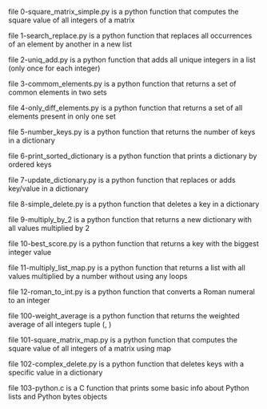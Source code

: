 file 0-square_matrix_simple.py is a python function that computes the square value of all integers of a matrix

file 1-search_replace.py is a python function that replaces all occurrences of an element by another in a new list

file 2-uniq_add.py is a python function that adds all unique integers in a list (only once for each integer)

file 3-commom_elements.py is a python function that returns a set of common elements in two sets

file 4-only_diff_elements.py is a python function that returns a set of all elements present in only one set

file 5-number_keys.py is a python function that returns the number of keys in a dictionary

file 6-print_sorted_dictionary is a python function that prints a dictionary by ordered keys

file 7-update_dictionary.py is a python function that replaces or adds key/value in a dictionary

file 8-simple_delete.py is a python function that deletes a key in a dictionary

file 9-multiply_by_2 is a python function that returns a new dictionary with all values multiplied by 2

file 10-best_score.py is a python function that returns a key with the biggest integer value

file 11-multiply_list_map.py is a python function that returns a list with all values multiplied by a number without using any loops

file 12-roman_to_int.py is a python function that converts a Roman numeral to an integer

file 100-weight_average is a python function that returns the weighted average of all integers tuple (, )

file 101-square_matrix_map.py is a python function that computes the square value of all integers of a matrix using map

file 102-complex_delete.py is a python function that deletes keys with a specific value in a dictionary

file 103-python.c is a C function that prints some basic info about Python lists and Python bytes objects

